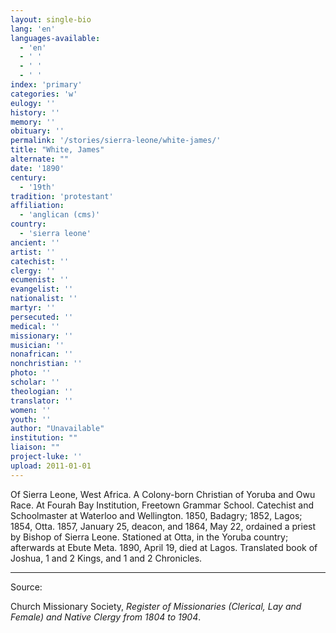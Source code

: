 ```yaml
---
layout: single-bio
lang: 'en'
languages-available:
  - 'en'
  - ' '
  - ' '
  - ' '
index: 'primary'
categories: 'w'
eulogy: ''
history: ''
memory: ''
obituary: ''
permalink: '/stories/sierra-leone/white-james/'
title: "White, James"
alternate: ""
date: '1890'
century:
  - '19th'
tradition: 'protestant'
affiliation:
  - 'anglican (cms)'
country:
  - 'sierra leone'
ancient: ''
artist: ''
catechist: ''
clergy: ''
ecumenist: ''
evangelist: ''
nationalist: ''
martyr: ''
persecuted: ''
medical: ''
missionary: ''
musician: ''
nonafrican: ''
nonchristian: ''
photo: ''
scholar: ''
theologian: ''
translator: ''
women: ''
youth: ''
author: "Unavailable"
institution: ""
liaison: ""
project-luke: ''
upload: 2011-01-01
---
```




Of Sierra Leone, West Africa.  A Colony-born Christian of Yoruba and Owu Race.  At Fourah Bay Institution, Freetown Grammar School.  Catechist and Schoolmaster at Waterloo and Wellington.  1850, Badagry; 1852, Lagos; 1854, Otta.  1857, January 25, deacon, and 1864, May 22, ordained a priest by Bishop of Sierra Leone.  Stationed at Otta, in the Yoruba country; afterwards at Ebute Meta.  1890, April 19, died at Lagos.  Translated book of Joshua, 1 and 2 Kings, and 1 and 2 Chronicles.

---

Source:

Church Missionary Society, *Register of Missionaries (Clerical, Lay and Female) and Native Clergy from 1804 to 1904*.